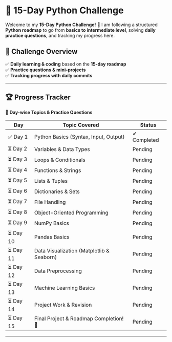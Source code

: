 # 🚀 15-Day Python Challenge  

Welcome to my **15-Day Python Challenge!** 🎯 I am following a structured **Python roadmap** to go from **basics to intermediate level**, solving **daily practice questions**, and tracking my progress here.  

## 📅 Challenge Overview  
✅ **Daily learning & coding** based on the **15-day roadmap**  
✅ **Practice questions & mini-projects**  
✅ **Tracking progress with daily commits**  

---

## 🏆 **Progress Tracker**  

📅 **Day-wise Topics & Practice Questions**  

| Day  | Topic Covered | Status |
|------|--------------|--------|
| ✅ Day 1  | Python Basics (Syntax, Input, Output) | ✔ Completed |
| ⏳ Day 2  | Variables & Data Types | Pending |
| ⏳ Day 3  | Loops & Conditionals | Pending |
| ⏳ Day 4  | Functions & Strings | Pending |
| ⏳ Day 5  | Lists & Tuples | Pending |
| ⏳ Day 6  | Dictionaries & Sets | Pending |
| ⏳ Day 7  | File Handling | Pending |
| ⏳ Day 8  | Object-Oriented Programming | Pending |
| ⏳ Day 9  | NumPy Basics | Pending |
| ⏳ Day 10 | Pandas Basics | Pending |
| ⏳ Day 11 | Data Visualization (Matplotlib & Seaborn) | Pending |
| ⏳ Day 12 | Data Preprocessing | Pending |
| ⏳ Day 13 | Machine Learning Basics | Pending |
| ⏳ Day 14 | Project Work & Revision | Pending |
| ⏳ Day 15 | Final Project & Roadmap Completion! 🎉 | Pending |

---


